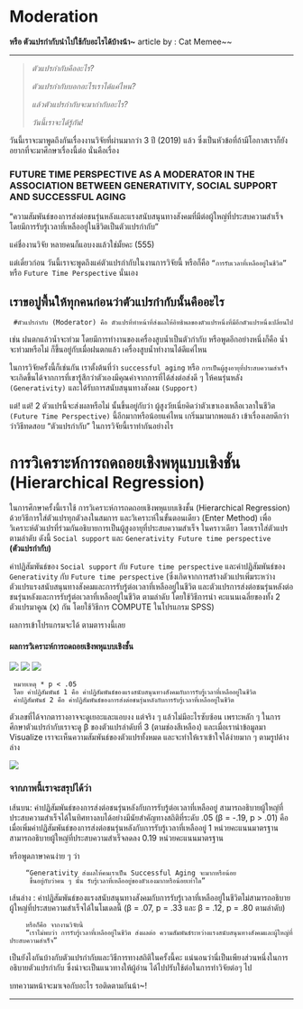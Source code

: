 # Moderation 

**หรือ ตัวแปรกำกับนำไปใช้กับอะไรได้บ้างน้า~**
article by : Cat Memee~~


-------------
>*ตัวแปรกำกับคืออะไร?*
>
>*ตัวแปรกำกับบอกอะไรเราได้แค่ไหน?*
>
>*แล้วตัวแปรกำกับจะมากำกับอะไร?*
>
>*วันนี้เราจะได้รู้กัน!*

วันนี้เราจะมาพูดถึงกันเรื่องงานวิจัยที่ผ่านมากว่า 3 ปี (2019) แล้ว ซึ่งเป็นหัวข้อที่ถ้ามีโอกาสเราก็ยังอยากที่จะมาศึกษาเรื่องนี้ต่อ นั่นคือเรื่อง 


### **FUTURE TIME PERSPECTIVE AS A MODERATOR IN THE ASSOCIATION BETWEEN GENERATIVITY, SOCIAL SUPPORT AND SUCCESSFUL AGING**


“ความสัมพันธ์ของการส่งต่อชนรุ่นหลังและแรงสนับสนุนทางสังคมที่มีต่อผู้ใหญ่ที่ประสบความสำเร็จ โดยมีการรับรู้เวลาที่เหลืออยู่ในชีวิตเป็นตัวแปรกำกับ” 

แค่ชื่องานวิจัย หลายคนก็แอบงงแล้วใช่มั้ยคะ (555)

แต่เดี๋ยวก่อน วันนี้เราจะพูดถึงแค่ตัวแปรกำกับในงานการวิจัยนี้ หรือก็คือ `“การรับเวลาที่เหลืออยู่ในชีวิต”` หรือ `Future Time Perspective` นั่นเอง

## เราขอปูพื้นให้ทุกคนก่อนว่าตัวแปรกำกับนั้นคืออะไร

     #ตัวแปรกำกับ (Moderator) คือ ตัวแปรที่ทำหน้าที่ส่งผลให้อิทธิพลของตัวแปรหนึ่งที่มีอีกตัวแปรหนึ่งเปลี่ยนไป 

เช่น ฝนตกแล้วน้ำจะท่วม โดยมีการทำงานของเครื่องสูบน้ำเป็นตัวกำกับ หรือพูดอีกอย่างหนึ่งก็คือ น้ำจะท่วมหรือไม่ ก็ขึ้นอยู่กับเมื่อฝนตกแล้ว เครื่องสูบน้ำทำงานได้ดีแค่ไหน

ในการวิจัยครั้งนี้ก็เช่นกัน เราตั้งต้นที่ว่า `successful aging` หรือ `การเป็นผู้สูงอายุที่ประสบความสำเร็จ` จะเกิดขึ้นได้จากการที่เขารู้สึกว่าตัวเองมีคุณค่าจากการที่ได้ส่งต่อส่งดี ๆ ให้คนรุ่นหลัง `(Generativity)` และได้รับการสนับสนุนทางสังคม `(Support)` 

แต่! แต่! 2 ตัวแปรนี้จะส่งผลหรือไม่ นั้นขึ้นอยู่กับว่า ผู้สูงวัยเนี่ยคิดว่าตัวเขาเองเหลือเวลาในชีวิต `(Future Time Perspective)` นี้อีกมากหรือน้อยแค่ไหน
เกริ่นมามากพอแล้ว เข้าเรื่องเลยดีกว่าว่าวิธีทดสอบ “ตัวแปรกำกับ” ในการวิจัยนี้เราทำกันอย่างไร

# การวิเคราะห์การถดถอยเชิงพหุแบบเชิงชั้น (Hierarchical Regression) 

ในการศึกษาครั้งนี้เราใช้ การวิเคราะห์การถดถอยเชิงพหุแบบเชิงชั้น (Hierarchical Regression) ด้วยวิธีการใส่ตัวแปรทุกตัวลงในสมการ และวิเคราะห์ในขั้นตอนเดียว (Enter Method) เพื่อวิเคราะห์ตัวแปรที่ร่วมกันอธิบายการเป็นผู้สูงอายุที่ประสบความสำเร็จ ในคราวเดียว โดยเราใส่ตัวแปรตามลำดับ ดังนี้ `Social support` และ `Generativity
Future time perspective` **(ตัวแปรกำกับ)**

ค่าปฏิสัมพันธ์ของ `Social support` กับ `Future time perspective` และค่าปฏิสัมพันธ์ของ `Generativity` กับ `Future time perspective` (ซึ่งเกิดจากการสร้างตัวแปรเพิ่มระหว่างตัวแปรแรงสนับสนุนทางสังคมและการรับรู้ต่อเวลาที่เหลืออยู่ในชีวิต และตัวแปรการส่งต่อชนรุ่นหลังต่อชนรุ่นหลังและการรับรู้ต่อเวลาที่เหลืออยู่ในชีวิต ตามลำดับ โดยใช้วิธีการนำ คะแนนเฉลี่ยของทั้ง 2 ตัวแปรมาคูณ (x) กัน โดยใช้วิธีการ COMPUTE ในโปรแกรม SPSS)

ผลการเข้าโปรแกรมจะได้ ตามตารางนี้เลย

#### ผลการวิเคราะห์การถดถอยเชิงพหุแบบเชิงชั้น
![](https://github.com/amaiesc/study_r/blob/master/docs/kitten_article/memee1.png?raw=true)
![](https://github.com/amaiesc/study_r/blob/master/docs/kitten_article/memee2.png?raw=true)
![](https://github.com/amaiesc/study_r/blob/master/docs/kitten_article/memee3.png?raw=true)


     หมายเหตุ * p < .05
     โดย ค่าปฏิสัมพันธ์ 1 คือ ค่าปฏิสัมพันธ์ของแรงสนับสนุนทางสังคมกับการรับรู้เวลาที่เหลืออยู่ในชีวิต 
     ค่าปฏิสัมพันธ์ 2 คือ ค่าปฏิสัมพันธ์ของการส่งต่อชนรุ่นหลังกับการรับรู้เวลาที่เหลืออยู่ในชีวิต


ตัวเลขที่ได้จากตารางอาจจะดูเยอะและแอบงง แต่จริง ๆ แล้วไม่มีอะไรซับซ้อน เพราะหลัก ๆ ในการศึกษาตัวแปรกำกับเราจะดู β ของตัวแปรลำดับที่ 3 (ตามช่องสีเหลือง) และเมื่อเรานำข้อมูลมา Visualize เราจะเห็นความสัมพันธ์ของตัวแปรทั้งหมด และจะทำให้เราเข้าใจได้ง่ายมาก ๆ ตามรูปด้างล่าง

![](https://github.com/amaiesc/study_r/blob/master/docs/kitten_article/memee4.png?raw=true)


### จากภาพนี้เราจะสรุปได้ว่า

เส้นบน: ค่าปฏิสัมพันธ์ของการส่งต่อชนรุ่นหลังกับการรับรู้ต่อเวลาที่เหลืออยู่ สามารถอธิบายผู้ใหญ่ที่ประสบความสำเร็จได้ในทิศทางลบได้อย่างมีนัยสำคัญทางสถิติที่ระดับ .05 (β = -.19, p > .01) คือ เมื่อเพิ่มค่าปฏิสัมพันธ์ของการส่งต่อชนรุ่นหลังกับการรับรู้เวลาที่เหลืออยู่ 1 หน่วยคะแนนมาตรฐานสามารถอธิบายผู้ใหญ่ที่ประสบความสำเร็จลดลง 0.19 หน่วยคะแนนมาตรฐาน

หรือพูดภาษาคนง่าย ๆ ว่า 


        “Generativity ส่งผลให้คนเราเป็น Successful Aging จะมากหรือน้อย 
         ขึ้นอยู่กับว่าคน ๆ นั้น รับรู้เวลาที่เหลืออยู่ของตัวเองมากหรือน้อยเท่าใด”

เส้นล่าง : ค่าปฏิสัมพันธ์ของแรงสนับสนุนทางสังคมกับการรับรู้เวลาที่เหลืออยู่ในชีวิตไม่สามารถอธิบายผู้ใหญ่ที่ประสบความสำเร็จได้ในโมเดลนี้ (β = .07, p = .33 และ β = .12, p = .80 ตามลำดับ)


        หรือก็คือ จากงานวิจัยนี้ 
        “เราไม่พบว่า การรับรู้เวลาที่เหลืออยู่ในชีวิต ส่งผลต่อ ความสัมพันธ์ระหว่างแรงสนับสนุนทางสังคมและผู้ใหญ่ที่ประสบความสำเร็จ”
     
     
เป็นยังไงกันบ้างกับตัวแปรกำกับและวิธีการทางสถิติในครั้งนี้คะ แน่นอนว่านี่เป็นเพียงส่วนหนึ่งในการอธิบายตัวแปรกำกับ 
ซึ่งน่าจะเป็นแนวทางให้ผู้อ่าน ได้ไปปรับใช้ต่อในการทำวิจัยต่อๆ ไป

บทความหน้าจะมาเจอกับอะไร รอติดตามกันน้า~!

---------
